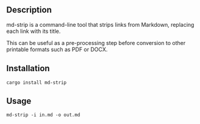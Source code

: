 ## Description

md-strip is a command-line tool that strips links from Markdown, replacing each link with its title.

This can be useful as a pre-processing step before conversion to other printable formats such as PDF or DOCX.

## Installation

```shell
cargo install md-strip
```

## Usage

```shell
md-strip -i in.md -o out.md
```
